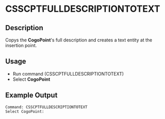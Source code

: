 # CSSCPTFULLDESCRIPTIONTOTEXT

## Description

Copys the **CogoPoint**'s full description and creates a text entity at the insertion point.

## Usage

* Run command (CSSCPTFULLDESCRIPTIONTOTEXT)
* Select **CogoPoint**

## Example Output

```
Command: CSSCPTFULLDESCRIPTIONTOTEXT
Select CogoPoint:
```
